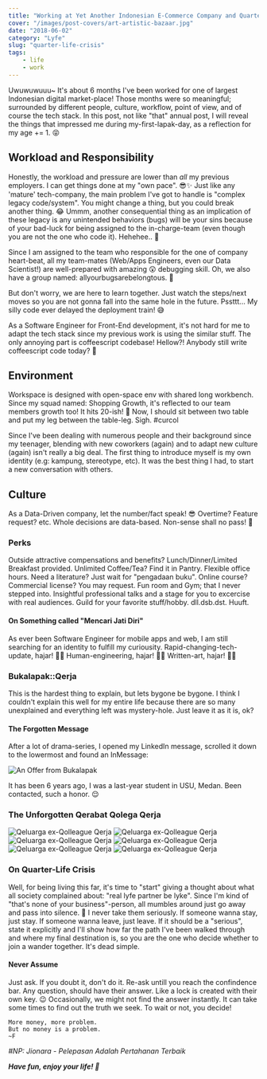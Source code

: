 ```yaml
---
title: "Working at Yet Another Indonesian E-Commerce Company and Quarter Life Crisis"
cover: "/images/post-covers/art-artistic-bazaar.jpg"
date: "2018-06-02"
category: "Lyfe"
slug: "quarter-life-crisis"
tags:
    - life
    - work
---
```

Uwuwuwuuu~ It's about 6 months I've been worked for one of largest Indonesian digital market-place! Those months were so meaningful; surrounded by different people, culture, workflow, point of view, and of course the tech stack. In this post, not like "that" annual post, I will reveal the things that impressed me during my-first-lapak-day, as a reflection for my age += 1. 😝

## Workload and Responsibility

Honestly, the workload and pressure are lower than *all* my previous employers. I can get things done at my "own pace". 😎✨ Just like any 'mature' tech-company, the main problem I've got to handle is "complex legacy code/system". You might change a thing, but you could break another thing. 😂 Ummm, another consequential thing as an implication of these legacy is any unintended behaviors (bugs) will be your sins because of your bad-luck for being assigned to the in-charge-team (even though you are not the one who code it). Hehehee.. 🤣

Since I am assigned to the team who responsible for the one of company heart-beat, all my team-mates (Web/Apps Engineers, even our Data Scientist!) are well-prepared with amazing 😲 debugging skill. Oh, we also have a group named: allyourbugsarebelongtous. 🙊

But don't worry, we are here to learn together. Just watch the steps/next moves so you are not gonna fall into the same hole in the future. Pssttt... My silly code ever delayed the deployment train! 😅

As a Software Engineer for Front-End development, it's not hard for me to adapt the tech stack since my previous work is using the similar stuff. The only annoying part is coffeescript codebase! Hellow?! Anybody still write coffeescript code today? 👀

## Environment

Workspace is designed with open-space env with shared long workbench. Since my squad named: Shopping Growth, it's reflected to our team members growth too! It hits 20-ish! 🙈 Now, I should sit between two table and put my leg between the table-leg. Sigh. #curcol

Since I've been dealing with numerous people and their background since my teenager, blending with new coworkers (again) and to adapt new culture (again) isn't really a big deal. The first thing to introduce myself is my own identity (e.g: kampung, stereotype, etc). It was the best thing I had, to start a new conversation with others.

## Culture

As a Data-Driven company, let the number/fact speak! 😎 Overtime? Feature request? etc. Whole decisions are data-based. Non-sense shall no pass! 🙈

### Perks

Outside attractive compensations and benefits? Lunch/Dinner/Limited Breakfast provided. Unlimited Coffee/Tea? Find it in Pantry. Flexible office hours. Need a literature? Just wait for "pengadaan buku". Online course? Commercial license? You may request. Fun room and Gym; that I never stepped into. Insightful professional talks and a stage for you to excercise with real audiences. Guild for your favorite stuff/hobby. dll.dsb.dst. Huuft.

#### On Something called "Mencari Jati Diri"

As ever been Software Engineer for mobile apps and web, I am still searching for an identity to fulfill my curiousity. Rapid-changing-tech-update, hajar! 👊🏽 Human-engineering, hajar! 👊🏽 Written-art, hajar! 👊🏽

### Bukalapak::Qerja

This is the hardest thing to explain, but lets bygone be bygone. I think I couldn't explain this well for my entire life because there are so many unexplained and everything left was mystery-hole. Just leave it as it is, ok?

#### The Forgotten Message

After a lot of drama-series, I opened my LinkedIn message, scrolled it down to the lowermost and found an InMessage:

![An Offer from Bukalapak](/images/post-images/Screen-Shot-2018-06-01-at-19.10.32.png "An Offer from Bukalapak")

It has been 6 years ago, I was a last-year student in USU, Medan. Been contacted, such a honor. 😌

### The Unforgotten Qerabat Qolega Qerja

![Qeluarga ex-Qolleague Qerja](/images/post-images/QolegaQerja1.jpg "Qeluarga ex-Qolleague Qerja")
![Qeluarga ex-Qolleague Qerja](/images/post-images/QolegaQerja2.jpg "Qeluarga ex-Qolleague Qerja")
![Qeluarga ex-Qolleague Qerja](/images/post-images/QolegaQerja3.jpg "Qeluarga ex-Qolleague Qerja")
![Qeluarga ex-Qolleague Qerja](/images/post-images/QolegaQerja4.jpg "Qeluarga ex-Qolleague Qerja")
![Qeluarga ex-Qolleague Qerja](/images/post-images/QolegaQerja5.jpg "Qeluarga ex-Qolleague Qerja")
![Qeluarga ex-Qolleague Qerja](/images/post-images/QolegaQerja6.jpg "Qeluarga ex-Qolleague Qerja")

### On Quarter-Life Crisis

Well, for being living this far, it's time to "start" giving a thought about what all society complained about: "real lyfe partner be lyke". Since I'm kind of "that's none of your business"-person, all mumbles around just go away and pass into silence. 🤣 I never take them seriously. If someone wanna stay, just stay. If someone wanna leave, just leave. If it should be a "serious", state it explicitly and I'll show how far the path I've been walked through and where my final destination is, so you are the one who decide whether to join a wander together. It's dead simple.

#### Never Assume

Just ask. If you doubt it, don't do it. Re-ask untill you reach the confindence bar. Any question, should have their answer. Like a lock is created with their own key. 😉 Occasionally, we might not find the answer instantly. It can take some times to find out the truth we seek. To wait or not, you decide!

```no-highlight
More money, more problem.
But no money is a problem.
~F
```

_#NP: Jionara - Pelepasan Adalah Pertahanan Terbaik_

__*Have fun, enjoy your life! 🎉*__
